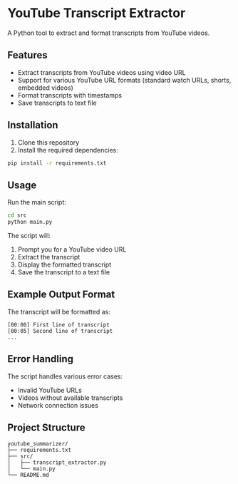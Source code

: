 # YouTube Transcript Extractor

A Python tool to extract and format transcripts from YouTube videos.

## Features

- Extract transcripts from YouTube videos using video URL
- Support for various YouTube URL formats (standard watch URLs, shorts, embedded videos)
- Format transcripts with timestamps
- Save transcripts to text file

## Installation

1. Clone this repository
2. Install the required dependencies:
```bash
pip install -r requirements.txt
```

## Usage

Run the main script:
```bash
cd src
python main.py
```

The script will:
1. Prompt you for a YouTube video URL
2. Extract the transcript
3. Display the formatted transcript
4. Save the transcript to a text file

## Example Output Format

The transcript will be formatted as:
```
[00:00] First line of transcript
[00:05] Second line of transcript
...
```

## Error Handling

The script handles various error cases:
- Invalid YouTube URLs
- Videos without available transcripts
- Network connection issues

## Project Structure

```
youtube_summarizer/
├── requirements.txt
├── src/
│   ├── transcript_extractor.py
│   └── main.py
└── README.md
``` 